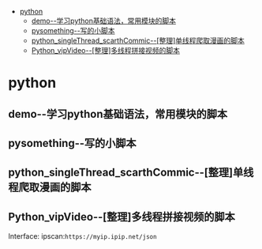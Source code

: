 <!-- TOC GFM -->

+ [python](#python)
	* [demo--学习python基础语法，常用模块的脚本](#demo--学习python基础语法常用模块的脚本)
	* [pysomething--写的小脚本](#pysomething--写的小脚本)
	* [python_singleThread_scarthCommic--[整理]单线程爬取漫画的脚本](#python_singlethread_scarthcommic--整理单线程爬取漫画的脚本)
	* [Python_vipVideo--[整理]多线程拼接视频的脚本](#python_vipvideo--整理多线程拼接视频的脚本)

<!-- /TOC -->
# python
## demo--学习python基础语法，常用模块的脚本

## pysomething--写的小脚本

## python_singleThread_scarthCommic--[整理]单线程爬取漫画的脚本

## Python_vipVideo--[整理]多线程拼接视频的脚本





Interface:
	ipscan:`https://myip.ipip.net/json`
